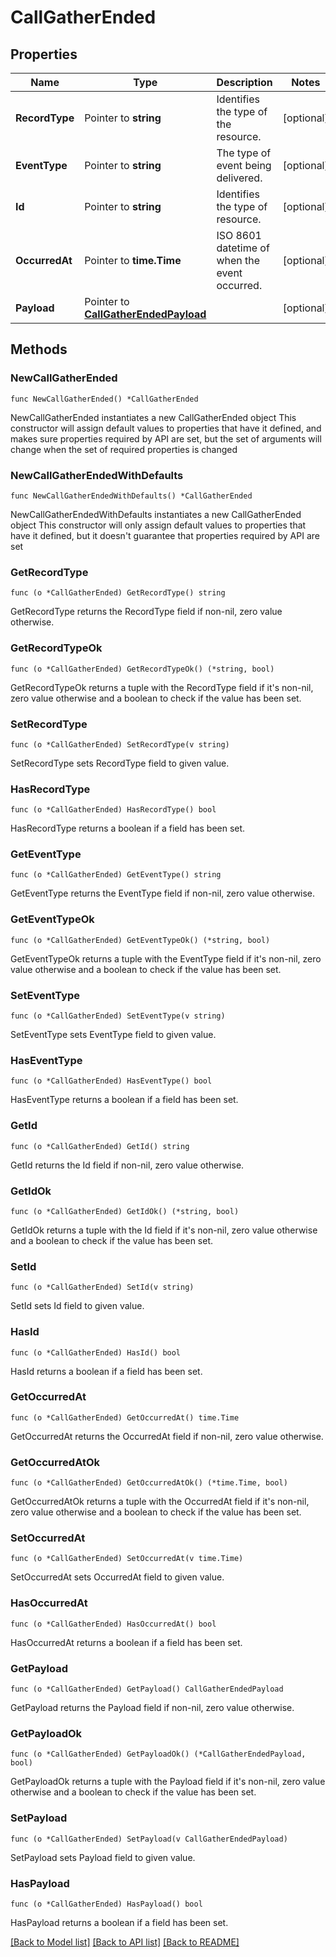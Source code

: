 # CallGatherEnded

## Properties

Name | Type | Description | Notes
------------ | ------------- | ------------- | -------------
**RecordType** | Pointer to **string** | Identifies the type of the resource. | [optional] 
**EventType** | Pointer to **string** | The type of event being delivered. | [optional] 
**Id** | Pointer to **string** | Identifies the type of resource. | [optional] 
**OccurredAt** | Pointer to **time.Time** | ISO 8601 datetime of when the event occurred. | [optional] 
**Payload** | Pointer to [**CallGatherEndedPayload**](CallGatherEndedPayload.md) |  | [optional] 

## Methods

### NewCallGatherEnded

`func NewCallGatherEnded() *CallGatherEnded`

NewCallGatherEnded instantiates a new CallGatherEnded object
This constructor will assign default values to properties that have it defined,
and makes sure properties required by API are set, but the set of arguments
will change when the set of required properties is changed

### NewCallGatherEndedWithDefaults

`func NewCallGatherEndedWithDefaults() *CallGatherEnded`

NewCallGatherEndedWithDefaults instantiates a new CallGatherEnded object
This constructor will only assign default values to properties that have it defined,
but it doesn't guarantee that properties required by API are set

### GetRecordType

`func (o *CallGatherEnded) GetRecordType() string`

GetRecordType returns the RecordType field if non-nil, zero value otherwise.

### GetRecordTypeOk

`func (o *CallGatherEnded) GetRecordTypeOk() (*string, bool)`

GetRecordTypeOk returns a tuple with the RecordType field if it's non-nil, zero value otherwise
and a boolean to check if the value has been set.

### SetRecordType

`func (o *CallGatherEnded) SetRecordType(v string)`

SetRecordType sets RecordType field to given value.

### HasRecordType

`func (o *CallGatherEnded) HasRecordType() bool`

HasRecordType returns a boolean if a field has been set.

### GetEventType

`func (o *CallGatherEnded) GetEventType() string`

GetEventType returns the EventType field if non-nil, zero value otherwise.

### GetEventTypeOk

`func (o *CallGatherEnded) GetEventTypeOk() (*string, bool)`

GetEventTypeOk returns a tuple with the EventType field if it's non-nil, zero value otherwise
and a boolean to check if the value has been set.

### SetEventType

`func (o *CallGatherEnded) SetEventType(v string)`

SetEventType sets EventType field to given value.

### HasEventType

`func (o *CallGatherEnded) HasEventType() bool`

HasEventType returns a boolean if a field has been set.

### GetId

`func (o *CallGatherEnded) GetId() string`

GetId returns the Id field if non-nil, zero value otherwise.

### GetIdOk

`func (o *CallGatherEnded) GetIdOk() (*string, bool)`

GetIdOk returns a tuple with the Id field if it's non-nil, zero value otherwise
and a boolean to check if the value has been set.

### SetId

`func (o *CallGatherEnded) SetId(v string)`

SetId sets Id field to given value.

### HasId

`func (o *CallGatherEnded) HasId() bool`

HasId returns a boolean if a field has been set.

### GetOccurredAt

`func (o *CallGatherEnded) GetOccurredAt() time.Time`

GetOccurredAt returns the OccurredAt field if non-nil, zero value otherwise.

### GetOccurredAtOk

`func (o *CallGatherEnded) GetOccurredAtOk() (*time.Time, bool)`

GetOccurredAtOk returns a tuple with the OccurredAt field if it's non-nil, zero value otherwise
and a boolean to check if the value has been set.

### SetOccurredAt

`func (o *CallGatherEnded) SetOccurredAt(v time.Time)`

SetOccurredAt sets OccurredAt field to given value.

### HasOccurredAt

`func (o *CallGatherEnded) HasOccurredAt() bool`

HasOccurredAt returns a boolean if a field has been set.

### GetPayload

`func (o *CallGatherEnded) GetPayload() CallGatherEndedPayload`

GetPayload returns the Payload field if non-nil, zero value otherwise.

### GetPayloadOk

`func (o *CallGatherEnded) GetPayloadOk() (*CallGatherEndedPayload, bool)`

GetPayloadOk returns a tuple with the Payload field if it's non-nil, zero value otherwise
and a boolean to check if the value has been set.

### SetPayload

`func (o *CallGatherEnded) SetPayload(v CallGatherEndedPayload)`

SetPayload sets Payload field to given value.

### HasPayload

`func (o *CallGatherEnded) HasPayload() bool`

HasPayload returns a boolean if a field has been set.


[[Back to Model list]](../README.md#documentation-for-models) [[Back to API list]](../README.md#documentation-for-api-endpoints) [[Back to README]](../README.md)


